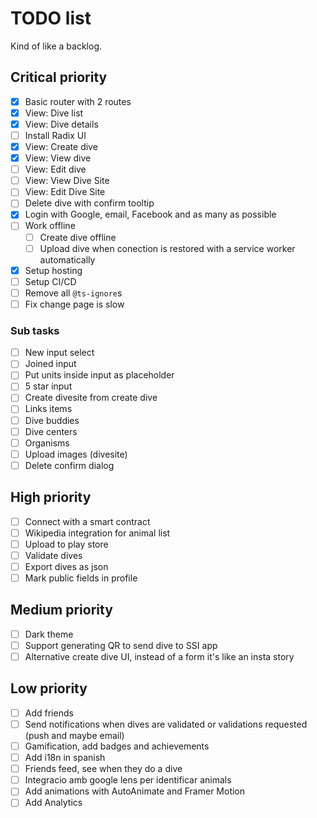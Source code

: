 # TODO list

Kind of like a backlog.

## Critical priority

- [x] Basic router with 2 routes
- [x] View: Dive list
- [x] View: Dive details
- [ ] Install Radix UI
- [x] View: Create dive
- [x] View: View dive
- [ ] View: Edit dive
- [ ] View: View Dive Site
- [ ] View: Edit Dive Site
- [ ] Delete dive with confirm tooltip
- [x] Login with Google, email, Facebook and as many as possible
- [ ] Work offline
  - [ ] Create dive offline
  - [ ] Upload dive when conection is restored with a service worker automatically
- [x] Setup hosting
- [ ] Setup CI/CD
- [ ] Remove all `@ts-ignore`s
- [ ] Fix change page is slow

### Sub tasks

- [ ] New input select
- [ ] Joined input
- [ ] Put units inside input as placeholder
- [ ] 5 star input
- [ ] Create divesite from create dive
- [ ] Links items
- [ ] Dive buddies
- [ ] Dive centers
- [ ] Organisms
- [ ] Upload images (divesite)
- [ ] Delete confirm dialog

## High priority

- [ ] Connect with a smart contract
- [ ] Wikipedia integration for animal list
- [ ] Upload to play store
- [ ] Validate dives
- [ ] Export dives as json
- [ ] Mark public fields in profile

## Medium priority

- [ ] Dark theme
- [ ] Support generating QR to send dive to SSI app
- [ ] Alternative create dive UI, instead of a form it's like an insta story

## Low priority

- [ ] Add friends
- [ ] Send notifications when dives are validated or validations requested (push and maybe email)
- [ ] Gamification, add badges and achievements
- [ ] Add i18n in spanish
- [ ] Friends feed, see when they do a dive
- [ ] Integracio amb google lens per identificar animals
- [ ] Add animations with AutoAnimate and Framer Motion
- [ ] Add Analytics
